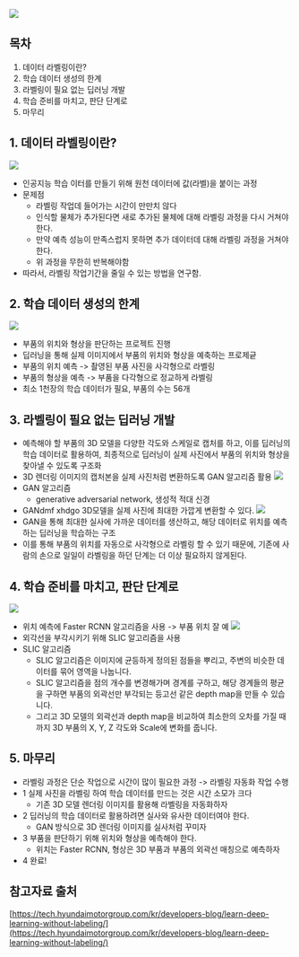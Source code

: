 ![](https://www.hyundai.com/static/images/hyu_logo_og_image.jpg)

## 목차
1. 데이터 라벨링이란?
2. 학습 데이터 생성의 한계
3. 라벨링이 필요 없는 딥러닝 개발
4. 학습 준비를 마치고, 판단 단계로
5. 마무리

## 1. 데이터 라벨링이란?
![](https://tech.hyundaimotorgroup.com/kr/wp-content/uploads/sites/2/2021/09/01-5.jpg)
- 인공지능 학습 이터를 만들기 위해 원천 데이터에 값(라벨)을 붙이는 과정
- 문제점
    - 라벨링 작업데 들어가는 시간이 만만치 않다
    - 인식할 물체가 추가된다면 새로 추가된 물체에 대해 라벨링 과정을 다시 거쳐야 한다.
    - 만약 예측 성능이 만족스럽지 못하면 추가 데이터데 대해 라벨링 과정을 거쳐야 한다.
    - 위 과정을 무한히 반복해야함
- 따라서, 라벨링 작업기간을 줄일 수 있는 방법을 연구함.

## 2. 학습 데이터 생성의 한계
![](https://tech.hyundaimotorgroup.com/kr/wp-content/uploads/sites/2/2021/09/02-5.jpg)
- 부품의 위치와 형상을 판단하는 프로젝트 진행
- 딥러닝을 통해 실제 이미지에서 부품의 위치와 형상을 예축하는 프로제긑
- 부품의 위치 예측 -> 촬영된 부품 사진을 사각형으로 라벨링
- 부품의 형상을 예측 -> 부품을 다각형으로 정교하게 라벨링
- 최소 1천장의 학습 데이터가 필요, 부품의 수는 56개

## 3. 라벨링이 필요 없는 딥러닝 개발
- 예측해야 할 부품의 3D 모델을 다양한 각도와 스케일로 캡처를 하고, 이를 딥러닝의 학습 데이터로 활용하여, 최종적으로 딥러닝이 실제 사진에서 부품의 위치와 형상을 찾아낼 수 있도록 구조화
- 3D 렌더링 이미지의 캡처본을 실제 사진처럼 변환하도록 GAN 알고리즘 활용
![](https://tech.hyundaimotorgroup.com/kr/wp-content/uploads/sites/2/2021/09/03-5.jpg)
- GAN 알고리즘
    - generative adversarial network, 생성적 적대 신경
- GANdmf xhdgo 3D모델을 실제 사진에 최대한 가깝게 변환할 수 있다.
![](https://tech.hyundaimotorgroup.com/kr/wp-content/uploads/sites/2/2021/09/04-6.jpg)
- GAN을 통해 최대한 실사에 가까운 데이터를 생산하고, 해당 데이터로 위치를 예측하는 딥러닝을 학습하는 구조
- 이를 통해 부품의 위치를 자동으로 사각형으로 라벨링 할 수 있기 때문에, 기존에 사람의 손으로 일일이 라벨링을 하던 단계는 더 이상 필요하지 않게된다.

## 4. 학습 준비를 마치고, 판단 단계로
![](https://tech.hyundaimotorgroup.com/kr/wp-content/uploads/sites/2/2021/09/05-5.jpg)
- 위치 예측에 Faster RCNN 알고리즘을 사용 -> 부품 위치 잘 예
![](https://tech.hyundaimotorgroup.com/kr/wp-content/uploads/sites/2/2021/09/07_2.jpeg)
- 외각선을 부각시키기 위해 SLIC 알고리즘을 사용
- SLIC 알고리즘
    - SLIC 알고리즘은 이미지에 균등하게 정의된 점들을 뿌리고, 주변의 비슷한 데이터를 묶어 영역을 나눕니다. 
    - SLIC 알고리즘을 점의 개수를 변경해가며 경계를 구하고, 해당 경계들의 평균을 구하면 부품의 외곽선만 부각되는 등고선 같은 depth map을 만들 수 있습니다. 
    - 그리고 3D 모델의 외곽선과 depth map을 비교하여 최소한의 오차를 가질 때까지 3D 부품의 X, Y, Z 각도와 Scale에 변화를 줍니다.

## 5. 마무리
- 라벨링 과정은 단순 작업으로 시간이 많이 필요한 과정 -> 라벨링 자동화 작업 수행
- 1 실제 사진을 라벨링 하여 학습 데이터를 만드는 것은 시간 소모가 크다
    - 기존 3D 모델 렌더링 이미지를 활용해 라벨링을 자동화하자
- 2 딥러닝의 학습 데이터로 활용하려면 실사와 유사한 데이터여야 한다.
    - GAN 방식으로 3D 렌더링 이미지를 실사처럼 꾸미자
- 3 부품을 판단하기 위해 위치와 형상을 예측해야 한다.
    - 위치는 Faster RCNN, 형상은 3D 부품과 부품의 외곽선 매칭으로 예측하자
- 4 완료!

## 참고자료 출처
[https://tech.hyundaimotorgroup.com/kr/developers-blog/learn-deep-learning-without-labeling/](https://tech.hyundaimotorgroup.com/kr/developers-blog/learn-deep-learning-without-labeling/)